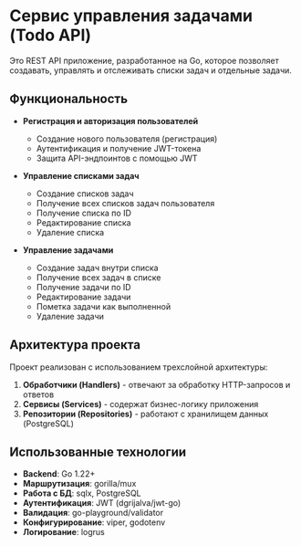 # Сервис управления задачами (Todo API)

Это REST API приложение, разработанное на Go, которое позволяет создавать, управлять и отслеживать списки задач и отдельные задачи.

## Функциональность

- **Регистрация и авторизация пользователей**
  - Создание нового пользователя (регистрация)
  - Аутентификация и получение JWT-токена 
  - Защита API-эндпоинтов с помощью JWT

- **Управление списками задач**
  - Создание списков задач
  - Получение всех списков задач пользователя
  - Получение списка по ID
  - Редактирование списка
  - Удаление списка

- **Управление задачами**
  - Создание задач внутри списка
  - Получение всех задач в списке
  - Получение задачи по ID
  - Редактирование задачи
  - Пометка задачи как выполненной
  - Удаление задачи

## Архитектура проекта

Проект реализован с использованием трехслойной архитектуры:

1. **Обработчики (Handlers)** - отвечают за обработку HTTP-запросов и ответов
2. **Сервисы (Services)** - содержат бизнес-логику приложения
3. **Репозитории (Repositories)** - работают с хранилищем данных (PostgreSQL)

## Использованные технологии

- **Backend**: Go 1.22+
- **Маршрутизация**: gorilla/mux
- **Работа с БД**: sqlx, PostgreSQL
- **Аутентификация**: JWT (dgrijalva/jwt-go)
- **Валидация**: go-playground/validator
- **Конфигурирование**: viper, godotenv
- **Логирование**: logrus

